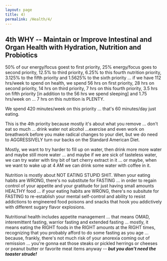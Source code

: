 ```yaml
---
layout: page
title: 4)
permalink: /Health/4/
---
```





## 4th WHY -- Maintain or Improve Intestinal and Organ Health with Hydration, Nutrition and Probiotics

50% of our energy/focus goest to first priority, 25% energy/focus goes to second priority, 12.5% to third priority, 6.25% to this fourth nutrition priority, 3.125% to the fifth priority and 1.5625% to the sixth priority ... if we have 112 hrs/week to spend on health, we spend 56 hrs on first priority, 28 hrs on second priority, 14 hrs on third priority, 7 hrs on this fourth priority, 3.5 hrs on fifth priority [in addition to the 56 hrs we spend sleeping] and 1.75 hrs/week on ... 7 hrs on this nutrition is PLENTY. 

We spend 420 minutes/week on this priority ... that's 60 minutes/day just eating.

This is the 4th priority because mostly it's about what you remove ... don't eat so much ... drink water not alcohol ...exercise and even work on breathwork before you make radical changes to your diet, but we do need to AGGRESSIVELY turn our backs on the Standard American Diet.

Mostly, we want to try harder to fill up on water, then drink more more water and maybe still more water  ... and maybe if we are sick of tasteless water, we can try water with tiny bit of tart cherry extract in it ... or maybe, when we want to wake up at 4 AM we can drink some water with coffee in it.

Nutrition is mostly about NOT EATING STUPID SHIT. When your eating habits are WRONG, there's no substitute for FASTING ... in order to regain control of your appetite and your gratitude for just having small amounts HEALTHY food ... if your eating habits are WRONG, there's no subsitute for FASTING to re-establish your mental self-control and ability to resist addictions to engineered food poisons and snacks that hook you addictively with different sugary flavor explosions.

Nutritional health includes appetite management ... that means OMAD, interemittent fasting, warrior fasting and extended fasting ... mostly, it means eating the RIGHT foods in the RIGHT amounts at the RIGHT times, recognizing that you probably afford to do some fasting as you age ... because, frankly, there's not much risk of your anorexia coming out of remission ... you're gonna eat those steaks or pickled herrings or cheeses or peanut butter or favorite meat items anyway -- ***but you don't need the toaster strude!***

